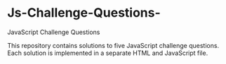 # Js-Challenge-Questions-

JavaScript Challenge Questions

This repository contains solutions to five JavaScript challenge questions. Each solution is implemented in a separate HTML and JavaScript file.

